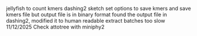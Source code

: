 jellyfish to count kmers
dashing2 sketch set options to save kmers and save kmers file but output file is in binary format
found the output file in dashing2, modified it to human readable
extract batches too slow
11/12/2025
Check attotree with miniphy2